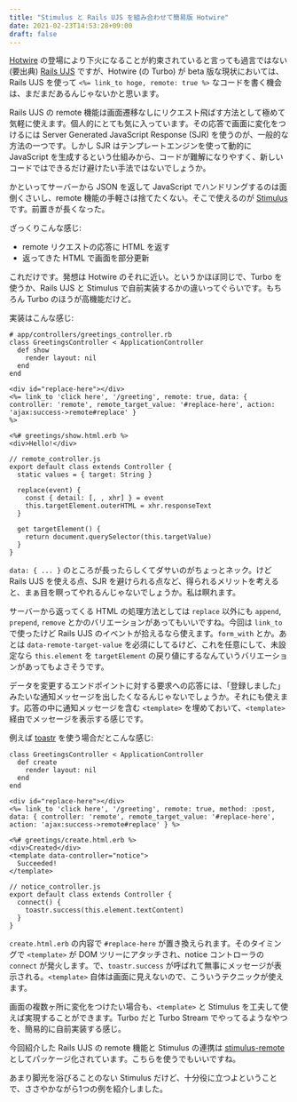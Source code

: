 ```yaml
---
title: "Stimulus と Rails UJS を組み合わせて簡易版 Hotwire"
date: 2021-02-23T14:53:28+09:00
draft: false
---
```


[Hotwire](https://hotwire.dev/) の登場により下火になることが約束されていると言っても過言ではない (要出典) [Rails UJS](https://github.com/rails/rails/tree/main/actionview/app/assets/javascripts) ですが、Hotwire (の Turbo) が beta 版な現状においては、Rails UJS を使って `<%= link_to hoge, remote: true %>` なコードを書く機会は、まだまだあるんじゃないかと思います。

Rails UJS の remote 機能は画面遷移なしにリクエスト飛ばす方法として極めて気軽に使えます。個人的にとても気に入っています。その応答で画面に変化をつけるには Server Generated JavaScript Response (SJR) を使うのが、一般的な方法の一つです。しかし SJR はテンプレートエンジンを使って動的に JavaScript を生成するという仕組みから、コードが難解になりやすく、新しいコードではできるだけ避けたい手法ではないでしょうか。

かといってサーバーから JSON を返して JavaScript でハンドリングするのは面倒くさいし、remote 機能の手軽さは捨てたくない。そこで使えるのが [Stimulus](https://stimulus.hotwire.dev/) です。前置きが長くなった。

ざっくりこんな感じ:

- remote リクエストの応答に HTML を返す
- 返ってきた HTML で画面を部分更新

これだけです。発想は Hotwire のそれに近い。というかほぼ同じで、Turbo を使うか、Rails UJS と Stimulus で自前実装するかの違いってぐらいです。もちろん Turbo のほうが高機能だけど。

実装はこんな感じ:

```
# app/controllers/greetings_controller.rb
class GreetingsController < ApplicationController
  def show
    render layout: nil
  end
end
```

```
<div id="replace-here"></div>
<%= link_to 'click here', '/greeting', remote: true, data: { controller: 'remote', remote_target_value: '#replace-here', action: 'ajax:success->remote#replace' }
%>
```

```
<%# greetings/show.html.erb %>
<div>Hello!</div>
```

```
// remote_controller.js
export default class extends Controller {
  static values = { target: String }

  replace(event) {
    const { detail: [, , xhr] } = event
    this.targetElement.outerHTML = xhr.responseText
  }
  
  get targetElement() {
    return document.querySelector(this.targetValue)
  }
}
```

`data: { ... }` のところが長ったらしくてダサいのがちょっとネック。けど Rails UJS を使える点、SJR を避けられる点など、得られるメリットを考えると、まぁ目を瞑ってやれるんじゃないでしょうか。私は瞑れます。

サーバーから返ってくる HTML の処理方法としては `replace` 以外にも `append`, `prepend`, `remove` とかのバリエーションがあってもいいですね。今回は `link_to` で使ったけど Rails UJS のイベントが拾えるなら使えます。`form_with` とか。あとは `data-remote-target-value` を必須にしてるけど、これを任意にして、未設定なら `this.element` を `targetElement` の戻り値にするなんていうバリエーションがあってもよさそうです。

データを変更するエンドポイントに対する要求への応答には、「登録しました」みたいな通知メッセージを出したくなるんじゃないでしょうか。それにも使えます。応答の中に通知メッセージを含む `<template>` を埋めておいて、`<template>` 経由でメッセージを表示する感じです。

例えば [toastr](https://www.npmjs.com/package/toastr) を使う場合だとこんな感じ:

```
class GreetingsController < ApplicationController
  def create
    render layout: nil
  end
end
```

```
<div id="replace-here"></div>
<%= link_to 'click here', '/greeting', remote: true, method: :post, data: { controller: 'remote', remote_target_value: '#replace-here', action: 'ajax:success->remote#replace' } %>
```

```
<%# greetings/create.html.erb %>
<div>Created</div>
<template data-controller="notice">
  Succeeded!
</template>
```

```
// notice_controller.js
export default class extends Controller {
  connect() {
    toastr.success(this.element.textContent)
  }
}
```

`create.html.erb` の内容で `#replace-here` が置き換えられます。そのタイミングで `<template>` が DOM ツリーにアタッチされ、notice コントローラの `connect` が発火します。で、`toastr.success` が呼ばれて無事にメッセージが表示される。`<template>` 自体は画面に見えないので、こういうテクニックが使えます。

画面の複数ヶ所に変化をつけたい場合も、`<template>` と Stimulus を工夫して使えば実現することができます。Turbo だと Turbo Stream でやってるようなやつを、簡易的に自前実装する感じ。

今回紹介した Rails UJS の remote 機能と Stimulus の連携は [stimulus-remote](https://www.npmjs.com/package/stimulus-remote) としてパッケージ化されています。こちらを使うでもいいですね。

あまり脚光を浴びることのない Stimulus だけど、十分役に立つよということで、ささやかながら1つの例を紹介しました。
